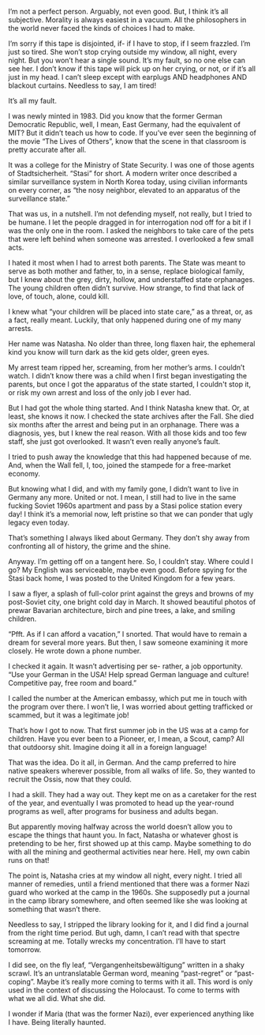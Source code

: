 I’m not a perfect person. Arguably, not even good. But, I think it’s all subjective. Morality is always easiest in a vacuum. All the philosophers in the world never faced the kinds of choices I had to make.


I’m sorry if this tape is disjointed, if- if I have to stop, if I seem frazzled. I’m just so tired. She won’t stop crying outside my window, all night, every night. But you won’t hear a single sound. It’s my fault, so no one else can see her. I don’t know if this tape will pick up on her crying, or not, or if it’s all just in my head. I can’t sleep except with earplugs AND headphones AND blackout curtains. Needless to say, I am tired!


It’s all my fault.


I was newly minted in 1983. Did you know that the former German Democratic Republic, well, I mean, East Germany, had the equivalent of MIT? But it didn’t teach us how to code. If you’ve ever seen the beginning of the movie “The Lives of Others”, know that the scene in that classroom is pretty accurate after all.


It was a college for the Ministry of State Security. I was one of those agents of Stadtsicherheit. “Stasi” for short. A modern writer once described a similar surveillance system in North Korea today, using civilian informants on every corner, as “the nosy neighbor, elevated to an apparatus of the surveillance state.”


That was us, in a nutshell. I’m not defending myself, not really, but I tried to be humane. I let the people dragged in for interrogation nod off for a bit if I was the only one in the room. I asked the neighbors to take care of the pets that were left behind when someone was arrested. I overlooked a few small acts.


I hated it most when I had to arrest both parents. The State was meant to serve as both mother and father, to, in a sense, replace biological family, but I knew about the grey, dirty, hollow, and understaffed state orphanages. The young children often didn’t survive. How strange, to find that lack of love, of touch, alone, could kill.


I knew what “your children will be placed into state care,” as a threat, or, as a fact, really meant. Luckily, that only happened during one of my many arrests.


Her name was Natasha. No older than three, long flaxen hair, the ephemeral kind you know will turn dark as the kid gets older, green eyes.


My arrest team ripped her, screaming, from her mother’s arms. I couldn’t watch. I didn’t know there was a child when I first began investigating the parents, but once I got the apparatus of the state started, I couldn't stop it, or risk my own arrest and loss of the only job I ever had.


But I had got the whole thing started. And I think Natasha knew that. Or, at least, she knows it now. I checked the state archives after the Fall. She died six months after the arrest and being put in an orphanage. There was a diagnosis, yes, but I knew the real reason. With all those kids and too few staff, she just got overlooked. It wasn’t even really anyone’s fault.


I tried to push away the knowledge that this had happened because of me. And, when the Wall fell, I, too, joined the stampede for a free-market economy.


But knowing what I did, and with my family gone, I didn’t want to live in Germany any more. United or not. I mean, I still had to live in the same fucking Soviet 1960s apartment and pass by a Stasi police station every day! I think it’s a memorial now, left pristine so that we can ponder that ugly legacy even today.


That’s something I always liked about Germany. They don’t shy away from confronting all of history, the grime and the shine.


Anyway. I’m getting off on a tangent here. So, I couldn’t stay. Where could I go? My English was serviceable, maybe even good. Before spying for the Stasi back home, I was posted to the United Kingdom for a few years.


I saw a flyer, a splash of full-color print against the greys and browns of my post-Soviet city, one bright cold day in March. It showed beautiful photos of prewar Bavarian architecture, birch and pine trees, a lake, and smiling children.


“Pfft. As if I can afford a vacation,” I snorted. That would have to remain a dream for several more years. But then, I saw someone examining it more closely. He wrote down a phone number.


I checked it again. It wasn’t advertising per se- rather, a job opportunity. “Use your German in the USA! Help spread German language and culture! Competitive pay, free room and board.”


I called the number at the American embassy, which put me in touch with the program over there. I won’t lie, I was worried about getting trafficked or scammed, but it was a legitimate job!


That’s how I got to now. That first summer job in the US was at a camp for children. Have you ever been to a Pioneer, er, I mean, a Scout, camp? All that outdoorsy shit. Imagine doing it all in a foreign language!


That was the idea. Do it all, in German. And the camp preferred to hire native speakers wherever possible, from all walks of life. So, they wanted to recruit the Ossis, now that they could.


I had a skill. They had a way out. They kept me on as a caretaker for the rest of the year, and eventually I was promoted to head up the year-round programs as well, after programs for business and adults began.


But apparently moving halfway across the world doesn’t allow you to escape the things that haunt you. In fact, Natasha or whatever ghost is pretending to be her, first showed up at this camp. Maybe something to do with all the mining and geothermal activities near here. Hell, my own cabin runs on that!


The point is, Natasha cries at my window all night, every night. I tried all manner of remedies, until a friend mentioned that there was a former Nazi guard who worked at the camp in the 1960s. She supposedly put a journal in the camp library somewhere, and often seemed like she was looking at something that wasn’t there.


Needless to say, I stripped the library looking for it, and I did find a journal from the right time period. But ugh, damn, I can’t read with that spectre screaming at me. Totally wrecks my concentration. I’ll have to start tomorrow.


I did see, on the fly leaf, “Vergangenheitsbewältigung” written in a shaky scrawl. It’s an untranslatable German word, meaning “past-regret” or “past-coping”. Maybe it’s really more coming to terms with it all. This word is only used in the context of discussing the Holocaust. To come to terms with what we all did. What she did.



I wonder if Maria (that was the former Nazi), ever experienced anything like I have. Being literally haunted.